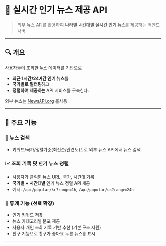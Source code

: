 # 📰 실시간 인기 뉴스 제공 API

> 외부 뉴스 API를 활용하여 **나라별·시간대별 실시간 인기 뉴스**를 제공하는 백엔드 서버

---

## 🔍 개요

사용자들이 조회한 뉴스 데이터를 기반으로  
- **최근 1시간/24시간 인기 뉴스**를  
- **국가별로 필터링**하고  
- **정렬하여 제공하는** API 서비스를 구축한다.

외부 뉴스는 [NewsAPI.org](https://newsapi.org) 를사용

---

## 🧩 주요 기능

### 🔗 뉴스 검색
- 키워드/국가/정렬기준(최신순/관련도)으로 외부 뉴스 API에서 뉴스 검색

### 📈 조회 기록 및 인기 뉴스 정렬
- 사용자가 클릭한 뉴스 URL, 국가, 시간대 기록
- **국가별 + 시간대별** 인기 뉴스 정렬 API 제공
- 예시: `/api/popular/kr?range=1h`, `/api/popular/us?range=24h`

### 🧠 통계 기능 (선택 확장)
- 인기 키워드 저장
- 뉴스 카테고리별 분포 제공
- 사용자 개인 조회 기록 기반 추천 (기본 구조 지원)
- 친구 기능으로 친구가 좋아요 누른 뉴스를 표시

---
